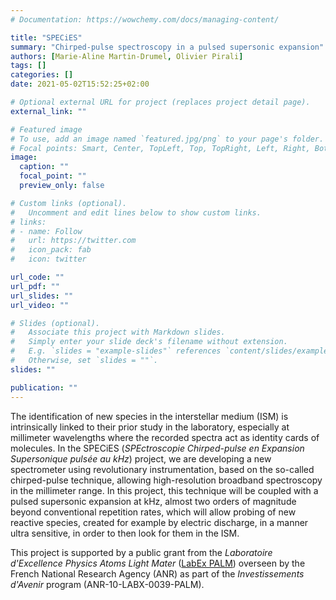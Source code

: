 ```yaml
---
# Documentation: https://wowchemy.com/docs/managing-content/

title: "SPECiES"
summary: "Chirped-pulse spectroscopy in a pulsed supersonic expansion"
authors: [Marie-Aline Martin-Drumel, Olivier Pirali]
tags: []
categories: []
date: 2021-05-02T15:52:25+02:00

# Optional external URL for project (replaces project detail page).
external_link: ""

# Featured image
# To use, add an image named `featured.jpg/png` to your page's folder.
# Focal points: Smart, Center, TopLeft, Top, TopRight, Left, Right, BottomLeft, Bottom, BottomRight.
image:
  caption: ""
  focal_point: ""
  preview_only: false

# Custom links (optional).
#   Uncomment and edit lines below to show custom links.
# links:
# - name: Follow
#   url: https://twitter.com
#   icon_pack: fab
#   icon: twitter

url_code: ""
url_pdf: ""
url_slides: ""
url_video: ""

# Slides (optional).
#   Associate this project with Markdown slides.
#   Simply enter your slide deck's filename without extension.
#   E.g. `slides = "example-slides"` references `content/slides/example-slides.md`.
#   Otherwise, set `slides = ""`.
slides: ""

publication: ""
---
```

The identification of new species in the interstellar medium (ISM) is intrinsically linked to their prior study in the laboratory, especially at millimeter wavelengths where the recorded spectra act as identity cards of molecules. 
In the SPECiES (*SPEctroscopie Chirped-pulse en Expansion Supersonique pulsée au kHz*) project, we are developing a new spectrometer using revolutionary instrumentation, based on the so-called chirped-pulse technique, allowing high-resolution broadband spectroscopy in the millimeter range. In this project, this technique will be coupled with a pulsed supersonic expansion at kHz, almost two orders of magnitude beyond conventional repetition rates, which will allow probing of new reactive species, created for example by electric discharge, in a manner ultra sensitive, in order to then look for them in the ISM.

This project is supported by a public grant from the *Laboratoire d'Excellence Physics Atoms Light Mater* ([LabEx PALM](https://www.labex-palm.fr/)) overseen by the French National Research Agency (ANR) as part of the *Investissements d'Avenir* program (ANR-10-LABX-0039-PALM).
